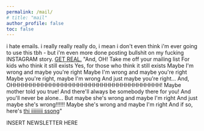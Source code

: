 ```yaml
---
permalink: /mail/
# title: "mail"
author_profile: false
toc: false
---
```


i hate emails. i really really really do, i mean i don't even think i'm ever going to use this tbh - but i'm even more done posting bullshit on my fucking INSTAGRAM story. [GET REAL.](https://youtu.be/wKiIroiCvZ0?si=Jbak7YTo6g2OWUJ_&t=18) "And, OH! Take me off your mailing list For kids who think it still exists Yes, for those who think it still exists Maybe I'm wrong and maybe you're right Maybe I'm wrong and maybe you're right Maybe you're right, maybe I'm wrong And just maybe you're right... And, OHHHHHHHHHHHHHHHHHHHHHHHHHHHHHHHHHHHHHH! Maybe mother told you true! And there'll always be somebody there for you! And you'll never be alone... But maybe she's wrong and maybe I'm right And just maybe she's wrong!!!!!! Maybe she's wrong and maybe I'm right And if so, here's [thi iiiiiiiii ssong](https://www.youtube.com/watch?v=-eohHwsplvY)"

INSERT NEWSLETTER HERE 